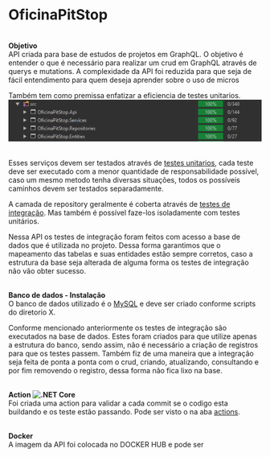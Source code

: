 # OficinaPitStop
<br><b>Objetivo</b></br>
API criada para base de estudos de projetos em GraphQL. 
O objetivo é entender o que é necessário para realizar um crud em GraphQL através de querys e mutations.
A complexidade da API foi reduzida para que seja de fácil entendimento para quem deseja aprender sobre o uso de micros

Também tem como premissa enfatizar a eficiencia de testes unitarios. 
![CodeCoverage](https://github.com/LuizGPG/OficinaPitStop/blob/master/CodeCoverage.PNG)

<br>Esses serviços devem ser testados através de <a href=https://docs.microsoft.com/pt-br/dotnet/core/testing>testes unitarios</a>, cada teste deve ser executado com a menor quantidade de responsabilidade possível, 
caso um mesmo metodo tenha diversas situações, todos os possíveis caminhos devem ser testados separadamente.

A camada de repository geralmente é coberta através de <a href=https://docs.microsoft.com/pt-br/aspnet/core/test/integration-tests>testes de integração</a>. Mas também é possível faze-los isoladamente com testes unitários.

Nessa API os testes de integração foram feitos com acesso a base de dados que é utilizada no projeto.
Dessa forma garantimos que o mapeamento das tabelas e suas entidades estão sempre corretos, caso a estrutura da base seja alterada de alguma forma os testes de integração não vão obter sucesso.

<br><b>Banco de dados - Instalação</b></br>
O banco de dados utilizado é o <a href=https://www.mysql.com/downloads/>MySQL</a> e deve ser criado conforme scripts do diretorio X.

Conforme mencionado anteriormente os testes de integração são executados na base de dados. Estes foram criados para que utilize apenas a estrutura do banco, sendo assim, não é necessário a criação de registros para que os testes passem.
Também fiz de uma maneira que a integração seja feita de ponta a ponta com o crud, criando, atualizando, consultando e por fim removendo o registro, dessa forma não fica lixo na base.

<br><b>Action ![.NET Core](https://github.com/LuizGPG/OficinaPitStop/workflows/.NET%20Core/badge.svg?branch=master)</b></br>
Foi criada uma action para validar a cada commit se o codigo esta buildando e os teste estão passando.
Pode ser visto o na aba <a href=https://github.com/LuizGPG/OficinaPitStop/actions>actions</a>.

<br><b>Docker</b></br>
A imagem da API foi colocada no DOCKER HUB e pode ser 
